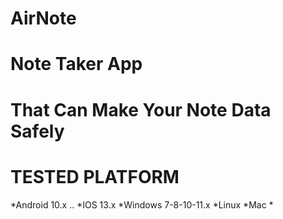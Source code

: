 # AirNote
# Note Taker App 
# That Can Make Your Note Data Safely
# TESTED PLATFORM
*Android 10.x ..
*IOS 13.x
*Windows 7-8-10-11.x
*Linux 
*Mac
*
